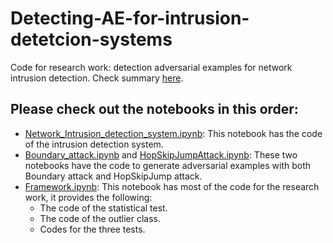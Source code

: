 # Detecting-AE-for-intrusion-detetcion-systems
Code for research work: detection adversarial examples for network intrusion detection.
Check summary [here](https://drive.google.com/file/d/1tmFmq5sFnr_mp_kmElb8zP-W1PjaQaDl/view?usp=sharing).
## Please check out the notebooks in this order:
- [Network_Intrusion_detection_system.ipynb](https://github.com/DalilaKhettaf/Detecting-AE-for-intrusion-detetcion-systems/blob/main/Network_Intrusion_detection_system.ipynb): This notebook has the code of the intrusion detection system.
- [Boundary_attack.ipynb](https://github.com/DalilaKhettaf/Detecting-AE-for-intrusion-detetcion-systems/blob/main/Boundary_attack.ipynb) and [HopSkipJumpAttack.ipynb](https://github.com/DalilaKhettaf/Detecting-AE-for-intrusion-detetcion-systems/blob/main/HopSkipJumpAttack.ipynb): These two notebooks have the code to generate adversarial examples with both Boundary attack and HopSkipJump attack.
- [Framework.ipynb](https://github.com/DalilaKhettaf/Detecting-AE-for-intrusion-detetcion-systems/blob/main/Framework.ipynb): This notebook has most of the code for the research work, it provides the following:
   - The code of the statistical test.
   - The code of the outlier class.
   - Codes for the three tests.

